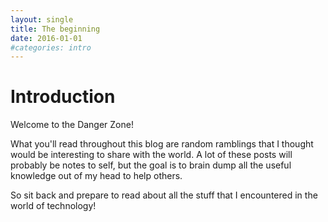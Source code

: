 ```yaml
---
layout: single
title: The beginning
date: 2016-01-01
#categories: intro
---
```


# Introduction

Welcome to the Danger Zone!

What you'll read throughout this blog are random ramblings that I thought would be interesting to share with the world.  A lot of these posts will probably be notes to self, but the goal is to brain dump all the useful knowledge out of my head to help others.

So sit back and prepare to read about all the stuff that I encountered in the world of technology!